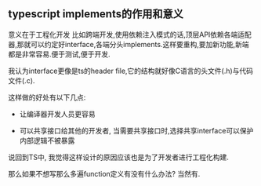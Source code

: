 ## typescript implements的作用和意义

意义在于工程化开发
比如跨端开发,使用依赖注入模式的话,顶层API依赖各端适配器,那就可以约定好interface,各端分头implements.这样要重构,要加新功能,新端都是非常容易.便于测试,便于开发.


我认为interface更像是ts的header file,它的结构就好像C语言的头文件(.h)与代码文件(.c).

这样做的好处有以下几点:

- 让编译器开发人员更容易

- 可以共享接口给其他的开发者, 当需要共享接口时,选择共享interface可以保护内部逻辑不被暴露

说回到TS中, 我觉得这样设计的原因应该也是为了开发者进行工程化构建.

那么如果不想写那么多遍function定义有没有什么办法? 当然有.


